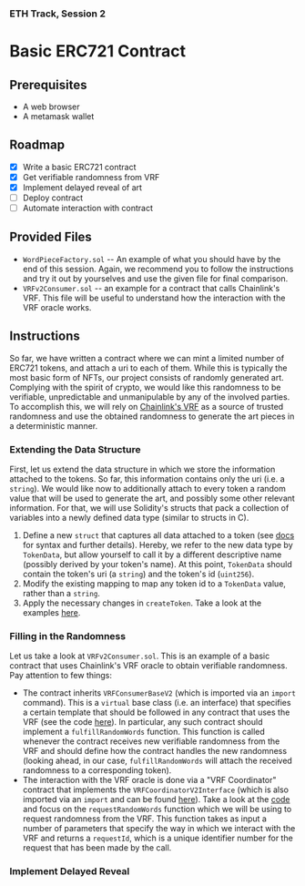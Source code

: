 ### ETH Track, Session 2
# Basic ERC721 Contract

## Prerequisites

- A web browser
- A metamask wallet

## Roadmap

- [x] Write a basic ERC721 contract
- [x] Get verifiable randomness from VRF
- [x] Implement delayed reveal of art
- [ ] Deploy contract
- [ ] Automate interaction with contract

## Provided Files

- `WordPieceFactory.sol` -- An example of what you should have by the end of this session. Again, we recommend you to follow the instructions and try it out by yourselves and use the given file for final comparison.
- `VRFv2Consumer.sol` -- an example for a contract that calls Chainlink's VRF. This file will be useful to understand how the interaction with the VRF oracle works.

## Instructions

So far, we have written a contract where we can mint a limited number of ERC721 tokens, and attach a uri to each of them. While this is typically the most basic form of NFTs, our project consists of randomly generated art. Complying with the spirit of crypto, we would like this randomness to be verifiable, unpredictable and unmanipulable by any of the involved parties. To accomplish this, we will rely on [Chainlink's VRF](https://docs.chain.link/docs/vrf/v2/introduction/) as a source of trusted randomness and use the obtained randomness to generate the art pieces in a deterministic manner.

### Extending the Data Structure

First, let us extend the data structure in which we store the information attached to the tokens. So far, this information contains only the uri (i.e. a `string`). We would like now to additionally attach to every token a random value that will be used to generate the art, and possibly some other relevant information. For that, we will use Solidity's structs that pack a collection of variables into a newly defined data type (similar to structs in C).

1. Define a new `struct` that captures all data attached to a token (see [docs](https://docs.soliditylang.org/en/v0.8.16/types.html#structs) for syntax and further details). Hereby, we refer to the new data type by `TokenData`, but allow yourself to call it by a different descriptive name (possibly derived by your token's name). At this point, `TokenData` should contain the token's uri (a `string`) and the token's id (`uint256`).
2. Modify the existing mapping to map any token id to a `TokenData` value, rather than a `string`.
3. Apply the necessary changes in `createToken`. Take a look at the examples [here](https://solidity-by-example.org/structs/).


### Filling in the Randomness

Let us take a look at `VRFv2Consumer.sol`. This is an example of a basic contract that uses Chainlink's VRF oracle to obtain verifiable randomness. Pay attention to few things:
- The contract inherits `VRFConsumerBaseV2` (which is imported via an `import` command). This is a `virtual` base class (i.e. an interface) that specifies a certain template that should be followed in any contract that uses the VRF (see the code [here](https://github.com/smartcontractkit/chainlink/blob/develop/contracts/src/v0.8/VRFConsumerBaseV2.sol)). In particular, any such contract should implement a `fulfillRandomWords` function. This function is called whenever the contract receives new verifiable randomness from the VRF and should define how the contract handles the new randomness (looking ahead, in our case, `fulfillRandomWords` will attach the received randomness to a corresponding token).
- The interaction with the VRF oracle is done via a "VRF Coordinator" contract that implements the `VRFCoordinatorV2Interface` (which is also imported via an `import` and can be found [here](https://github.com/smartcontractkit/chainlink/blob/develop/contracts/src/v0.8/interfaces/VRFCoordinatorV2Interface.sol)). Take a look at the [code](https://github.com/smartcontractkit/chainlink/blob/develop/contracts/src/v0.8/interfaces/VRFCoordinatorV2Interface.sol) and focus on the `requestRandomWords` function which we will be using to request randomness from the VRF. This function takes as input a number of parameters that specify the way in which we interact with the VRF and returns a `requestId`, which is a unique identifier number for the request that has been made by the call. 

### Implement Delayed Reveal
